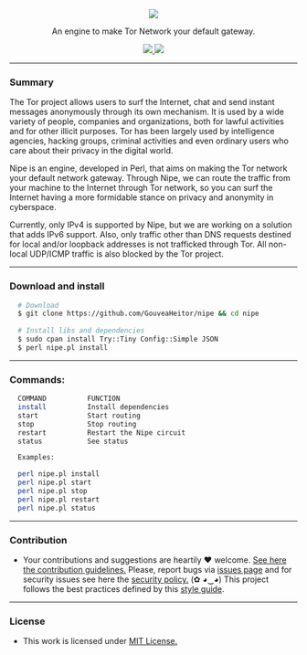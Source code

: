 <p align="center">
  <img src="https://heitorgouvea.me/images/projects/nipe/logo.png">
  <p align="center">An engine to make Tor Network your default gateway.</p>

  <p align="center">
    <a href="/LICENSE.md">
      <img src="https://img.shields.io/badge/license-MIT-blue.svg">
    </a>
    <a href="https://github.com/GouveaHeitor/nipe/releases">
      <img src="https://img.shields.io/badge/version-0.9.3-blue.svg">
    </a>
  </p>
</p>

---

### Summary

The Tor project allows users to surf the Internet, chat and send instant messages anonymously through its own mechanism. 
It is used by a wide variety of people, companies and organizations, both for lawful activities and for other illicit purposes. Tor has been largely used by intelligence agencies, hacking groups, criminal activities and even ordinary users who care about their privacy in the digital world.
  
Nipe is an engine, developed in Perl, that aims on making the Tor network your default network gateway. Through Nipe, we can route the traffic from your machine to the Internet through Tor network, so you can surf the Internet having a more formidable stance on privacy and anonymity in cyberspace.
  
Currently, only IPv4 is supported by Nipe, but we are working on a solution that adds IPv6 support. Also, 
only traffic other than DNS requests destined for local and/or loopback addresses is not trafficked through Tor. 
All non-local UDP/ICMP traffic is also blocked by the Tor project.

---

### Download and install

```bash
  # Download
  $ git clone https://github.com/GouveaHeitor/nipe && cd nipe
    
  # Install libs and dependencies
  $ sudo cpan install Try::Tiny Config::Simple JSON
  $ perl nipe.pl install
```
---

### Commands:
```bash
  COMMAND          FUNCTION
  install          Install dependencies
  start            Start routing
  stop             Stop routing
  restart          Restart the Nipe circuit
  status           See status

  Examples:

  perl nipe.pl install
  perl nipe.pl start
  perl nipe.pl stop
  perl nipe.pl restart
  perl nipe.pl status
```
---

### Contribution

- Your contributions and suggestions are heartily ♥ welcome. [See here the contribution guidelines.](/.github/CONTRIBUTING.md) Please, report bugs via [issues page](https://github.com/GouveaHeitor/nipe/issues) and for security issues see here the [security policy.](/SECURITY.md) (✿ ◕‿◕) This project follows the best practices defined by this [style guide](https://heitorgouvea.me/projects/perl-style-guide).

---

### License

- This work is licensed under [MIT License.](/LICENSE.md)
